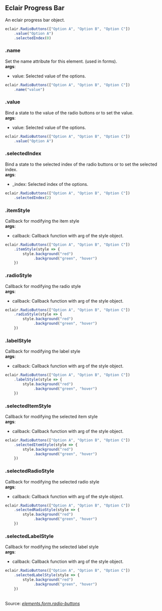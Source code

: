 ## Eclair Progress Bar
An eclair progress bar object.
```javascript
eclair.RadioButtons(["Option A", "Option B", "Option C"])
    .value("Option A")
    .selectedIndex(0)
```
### .name
Set the name attribute for this element. (used in forms).
<br/>**args**:
- value: Selected value of the options.
```javascript
eclair.RadioButtons(["Option A", "Option B", "Option C"])
    .name("value")
```  
### .value
Bind a state to the value of the radio buttons or to set the value.
<br/>**args**:
- value: Selected value of the options.
```javascript
eclair.RadioButtons(["Option A", "Option B", "Option C"])
    .value("Option A")
```   
### .selectedIndex
Bind a state to the selected index of the radio buttons or to set the selected index.
<br/>**args**:
- _index: Selected index of the options.
```javascript
eclair.RadioButtons(["Option A", "Option B", "Option C"])
    .selectedIndex(2)
```   
### .itemStyle
Callback for modifying the item style
<br/>**args**:
- callback: Callback function with arg of the style object.
```javascript
eclair.RadioButtons(["Option A", "Option B", "Option C"])
    .itemStyle(style => {
        style.background("red")
             .background("green", "hover")
    })
```   
### .radioStyle
Callback for modifying the radio style
<br/>**args**:
- callback: Callback function with arg of the style object.
```javascript
eclair.RadioButtons(["Option A", "Option B", "Option C"])
    .radioStyle(style => {
        style.background("red")
             .background("green", "hover")
    })
```          
### .labelStyle
Callback for modifying the label style
<br/>**args**:
- callback: Callback function with arg of the style object.
```javascript
eclair.RadioButtons(["Option A", "Option B", "Option C"])
    .labelStyle(style => {
        style.background("red")
             .background("green", "hover")
    })
```               
### .selectedItemStyle
Callback for modifying the selected item style
<br/>**args**:
- callback: Callback function with arg of the style object.
```javascript
eclair.RadioButtons(["Option A", "Option B", "Option C"])
    .selectedItemStyle(style => {
        style.background("red")
             .background("green", "hover")
    })
```           
### .selectedRadioStyle
Callback for modifying the selected radio style
<br/>**args**:
- callback: Callback function with arg of the style object.
```javascript
eclair.RadioButtons(["Option A", "Option B", "Option C"])
    .selectedRadioStyle(style => {
        style.background("red")
             .background("green", "hover")
    })
```               
### .selectedLabelStyle
Callback for modifying the selected label style
<br/>**args**:
- callback: Callback function with arg of the style object.
```javascript
eclair.RadioButtons(["Option A", "Option B", "Option C"])
    .selectedLabelStyle(style => {
        style.background("red")
             .background("green", "hover")
    })
```            

<br/>Source: [_elements.form.radio-buttons_](https://github.com/SamGarlick/Eclair/tree/main/src/elements/form/radio-buttons.js)